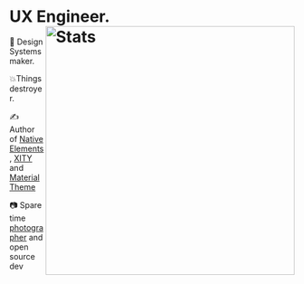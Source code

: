 # UX Engineer. <img src="https://github-readme-stats.vercel.app/api?username=equinusocio&show_icons=true&hide_border=true" alt="Stats" width="440" align="right">

🌈 Design Systems maker.

💥Things destroyer.

✍️ Author of [Native Elements](https://native-elements.dev), [XITY](https://github.com/equinusocio/xity-starter) and [Material Theme](https://github.com/material-theme/vsc-material-theme)

📷 Spare time [photographer](https://unsplash.com/@equinusocio) and open source dev

